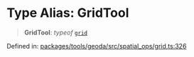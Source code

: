 # Type Alias: GridTool

> **GridTool**: *typeof* [`grid`](../variables/grid.md)

Defined in: [packages/tools/geoda/src/spatial\_ops/grid.ts:326](https://github.com/geodaopenjs/openassistant/blob/0a6a7e7306d75a25dc968b3117f04cb7bd613bec/packages/tools/geoda/src/spatial_ops/grid.ts#L326)
